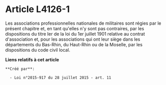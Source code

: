 # Article L4126-1

Les associations professionnelles nationales de militaires sont régies par le présent chapitre et, en tant qu'elles n'y sont
pas contraires, par les dispositions du titre Ier de la loi du 1er juillet 1901 relative au contrat d'association et, pour
les associations qui ont leur siège dans les départements du Bas-Rhin, du Haut-Rhin ou de la Moselle, par les dispositions du
code civil local.

**Liens relatifs à cet article**

	**Créé par**:

	  - Loi n°2015-917 du 28 juillet 2015 - art. 11
